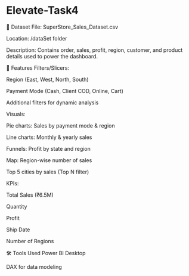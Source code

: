 # Elevate-Task4

📁 Dataset
File: SuperStore_Sales_Dataset.csv

Location: /dataSet folder

Description: Contains order, sales, profit, region, customer, and product details used to power the dashboard.

🔧 Features
Filters/Slicers:

Region (East, West, North, South)

Payment Mode (Cash, Client COD, Online, Cart)

Additional filters for dynamic analysis

Visuals:

Pie charts: Sales by payment mode & region

Line charts: Monthly & yearly sales

Funnels: Profit by state and region

Map: Region-wise number of sales

Top 5 cities by sales (Top N filter)

KPIs:

Total Sales (₹6.5M)

Quantity

Profit

Ship Date

Number of Regions

🛠 Tools Used
Power BI Desktop

DAX for data modeling
